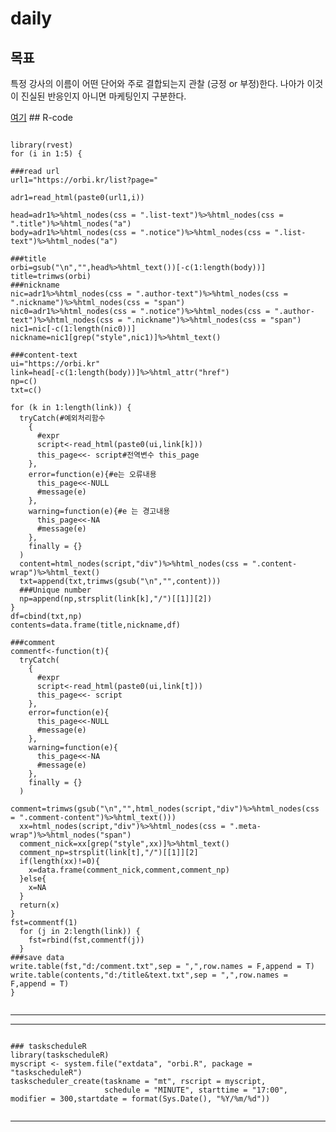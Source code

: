 # daily

<h2></h2>

## 목표

<p>특정 강사의 이름이 어떤 단어와 주로 결합되는지 관찰 (긍정 or 부정)한다. 나아가 이것이 진실된 반응인지 아니면 마케팅인지 구분한다.</p>
<a href="http://news.chosun.com/site/data/html_dir/2018/11/09/2018110902122.html">여기</a>
## R-code

<pre><code>
library(rvest)
for (i in 1:5) {

###read url
url1="https://orbi.kr/list?page="

adr1=read_html(paste0(url1,i))

head=adr1%>%html_nodes(css = ".list-text")%>%html_nodes(css = ".title")%>%html_nodes("a")
body=adr1%>%html_nodes(css = ".notice")%>%html_nodes(css = ".list-text")%>%html_nodes("a")

###title
orbi=gsub("\n","",head%>%html_text())[-c(1:length(body))]
title=trimws(orbi)
###nickname
nic=adr1%>%html_nodes(css = ".author-text")%>%html_nodes(css = ".nickname")%>%html_nodes(css = "span")
nic0=adr1%>%html_nodes(css = ".notice")%>%html_nodes(css = ".author-text")%>%html_nodes(css = ".nickname")%>%html_nodes(css = "span")
nic1=nic[-c(1:length(nic0))]
nickname=nic1[grep("style",nic1)]%>%html_text()

###content-text
ui="https://orbi.kr"
link=head[-c(1:length(body))]%>%html_attr("href")
np=c()
txt=c()

for (k in 1:length(link)) {
  tryCatch(#예외처리함수
    {
      #expr
      script<-read_html(paste0(ui,link[k]))
      this_page<<- script#전역변수 this_page
    },
    error=function(e){#e는 오류내용
      this_page<<-NULL
      #message(e)
    },
    warning=function(e){#e 는 경고내용
      this_page<<-NA
      #message(e)
    },
    finally = {}
  )
  content=html_nodes(script,"div")%>%html_nodes(css = ".content-wrap")%>%html_text()
  txt=append(txt,trimws(gsub("\n","",content)))
  ###Unique number
  np=append(np,strsplit(link[k],"/")[[1]][2])
}
df=cbind(txt,np)
contents=data.frame(title,nickname,df)

###comment
commentf<-function(t){
  tryCatch(
    {
      #expr
      script<-read_html(paste0(ui,link[t]))
      this_page<<- script
    },
    error=function(e){
      this_page<<-NULL
      #message(e)
    },
    warning=function(e){
      this_page<<-NA
      #message(e)
    },
    finally = {}
  )
  comment=trimws(gsub("\n","",html_nodes(script,"div")%>%html_nodes(css = ".comment-content")%>%html_text()))
  xx=html_nodes(script,"div")%>%html_nodes(css = ".meta-wrap")%>%html_nodes("span")
  comment_nick=xx[grep("style",xx)]%>%html_text()
  comment_np=strsplit(link[t],"/")[[1]][2]
  if(length(xx)!=0){
    x=data.frame(comment_nick,comment,comment_np)
  }else{
    x=NA
  }
  return(x)
}
fst=commentf(1)
  for (j in 2:length(link)) {
    fst=rbind(fst,commentf(j))
  }
###save data
write.table(fst,"d:/comment.txt",sep = ",",row.names = F,append = T)
write.table(contents,"d:/title&text.txt",sep = ",",row.names = F,append = T)
}

</code></pre>

-------------------------------------


--------------------------

<pre><code>
### taskscheduleR
library(taskscheduleR)
myscript <- system.file("extdata", "orbi.R", package = "taskscheduleR")
taskscheduler_create(taskname = "mt", rscript = myscript,
                     schedule = "MINUTE", starttime = "17:00", modifier = 300,startdate = format(Sys.Date(), "%Y/%m/%d"))

</code></pre>

-----------------------------
